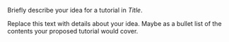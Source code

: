 Briefly describe your idea for a tutorial in _Title_.

Replace this text with details about your idea. Maybe as a bullet list of the contents your proposed tutorial would cover.
